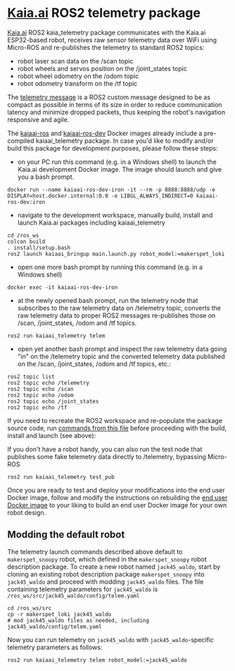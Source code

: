 # [Kaia.ai](https://kaia.ai/) ROS2 telemetry package
[Kaia.ai](https://kaia.ai/) ROS2 kaia_telemetry package communicates with the Kaia.ai ESP32-based robot,
receives raw sensor telemetry data over WiFi using Micro-ROS and re-publishes the telemetry to standard ROS2 topics:
- robot laser scan data on the /scan topic
- robot wheels and servos position on the /joint_states topic
- robot wheel odometry on the /odom topic
- robot odometry transform on the /tf topic

The [telemetry message](https://github.com/kaiaai/kaia_msgs) is a ROS2 custom message designed to be as compact as possible in terms of its size in order to reduce communication latency and minimize dropped packets, thus keeping the robot's navigation responsive and agile.

The [kaiaai-ros](https://github.com/kaiaai/docker/tree/main/kaiaai-ros) and
[kaiaai-ros-dev](https://github.com/kaiaai/docker/tree/main/kaiaai-ros-dev) Docker images
already include a pre-compiled kaiaai_telemetry package. In case you'd like to modify and/or
build this package for development purposes, please follow these steps:
- on your PC run this command (e.g. in a Windows shell) to launch the Kaia.ai development
Docker image. The image should launch and give you a bash prompt.
```
docker run --name kaiaai-ros-dev-iron -it --rm -p 8888:8888/udp -e DISPLAY=host.docker.internal:0.0 -e LIBGL_ALWAYS_INDIRECT=0 kaiaai-ros-dev:iron
```
- navigate to the development workspace, manually build, install and launch Kaia.ai
packages including kaiaai_telemetry
```
cd /ros_ws
colcon build
. install/setup.bash
ros2 launch kaiaai_bringup main.launch.py robot_model:=makerspet_loki
```
- open one more bash prompt by running this command (e.g. in a Windows shell)
```
docker exec -it kaiaai-ros-dev-iron
```
- at the newly opened bash prompt, run the telemetry node that subscribes to the raw telemetry
data on /telemetry topic, converts the raw telemetry data to proper ROS2 messages re-publishes those on
/scan, /joint_states, /odom and /tf topics.
```
ros2 run kaiaai_telemetry telem
```
- open yet another bash prompt and inspect the raw telemetry data going "in" on the /telemetry topic
and the converted telemetry data published on the /scan, /joint_states, /odom and /tf topics, etc.:
```
ros2 topic list
ros2 topic echo /telemetry
ros2 topic echo /scan
ros2 topic echo /odom
ros2 topic echo /joint_states
ros2 topic echo /tf
```
If you need to recreate the ROS2 workspace and re-populate the package source code, run
[commands from this file](https://github.com/kaiaai/docker/blob/main/kaiaai-ros-dev/Dockerfile)
before proceeding with the build, install and launch (see above):

If you don't have a robot handy, you can also run the test node that publishes some fake telemetry
data directly to /telemetry, bypassing Micro-ROS
```
ros2 run kaiaai_telemetry test_pub
```
Once you are ready to test and deploy your modifications into the end user Docker image, follow and
modify the instructions on rebuilding the
[end user Docker image](https://github.com/kaiaai/kaia_docker/tree/main/kaia-ros) to your liking to
build an end user Docker image for your own robot design.

## Modding the default robot
The telemetry launch commands described above default to `makerspet_snoopy` robot, which defined in the
`makerspet_snoopy` robot description package. To create a new robot named `jack45_waldo`, start
by cloning an existing robot description package `makerspet_snoopy` into `jack45_waldo`
and proceed with modding `jack45_waldo` files. The file containing telemetry parameters
for `jack45_waldo` is `/ros_ws/src/jack45_waldo/config/telem.yaml`
```
cd /ros_ws/src
cp -r makerspet_loki jack45_waldo
# mod jack45_waldo files as needed, including jack45_waldo/config/telem.yaml
```
Now you can run telemetry on `jack45_waldo` with `jack45_waldo`-specific telemetry parameters as follows:
```
ros2 run kaiaai_telemetry telem robot_model:=jack45_waldo
```
